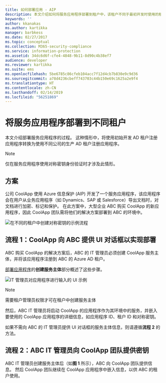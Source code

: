 ```yaml
---
title: 如何部署应用 - AIP
description: 本文介绍如何将服务应用程序部署到租户中，该租户不同于最初开发时使用的租户。
keywords: ''
author: kkanakas
ms.author: kartikka
manager: barbkess
ms.date: 02/27/2017
ms.topic: conceptual
ms.collection: M365-security-compliance
ms.service: information-protection
ms.assetid: 34dc6d6f-cfe4-4848-9b11-8d90c4b38ef7
audience: developer
ms.reviewer: kartikka
ms.suite: ems
ms.openlocfilehash: 5be6785c86cfeb104acc7f12d4cb7b830e9c9d36
ms.sourcegitcommit: a78d4236cbeff743703c44b150e69c1625a2e9f4
ms.translationtype: HT
ms.contentlocale: zh-CN
ms.lasthandoff: 02/14/2019
ms.locfileid: "56251869"
---
```

# <a name="deploying-a-service-application-into-a-different-tenant"></a>将服务应用程序部署到不同租户

本文介绍部署服务应用程序的过程。 这种情形中，将使用初始开发 AD 租户注册应用程序转换为使用不同公司的生产 AD 租户注册应用程序。

> [!Note]
> 仅在服务应用程序使用对称密钥身份验证时才涉及此情形。

## <a name="scenario"></a>方案
公司 CoolApp 使用 Azure 信息保护 (AIP) 开发了一个服务应用程序，该应用程序会在用户从业务应用程序（如 Dynamics、SAP 或 Salesforce）导出文档时，对文档进行加密、标记和保护。 在此方案中，大型企业 ABC 购买 CoolApp 的新应用程序，因此 CoolApp 团队需将他们的解决方案部署到 ABC 的环境中。 

![在不同的租户中创建对称密钥的示例流程](../media/develop/service-app-provision.jpg)

## <a name="flow-1-coolapp-provides-a-ui-dialog-to-abc-to-implement-the-deployment"></a>流程 1：CoolApp 向 ABC 提供 UI 对话框以实现部署

ABC 购买 CoolApp 的解决方案后，ABC 的 IT 管理员必须创建 CoolApp 服务主体，并将该应用程序注册到 ABC 的 Azure AD 租户。 

[部署应用程序](developing-your-application.md)的**创建服务主体**部分概述了这些步骤。

![IT 管理员对应用程序进行输入的 UI 示例](../media/develop/how-to-deploy-app-UI.png)

> [!Note]
> 需要租户管理员权限才可在租户中创建服务主体

然后，ABC IT 管理员将启动 CoolApp 的应用程序作为其环境中的服务，并嵌入要使用的 CoolApp 应用程序的详细信息，如应用程序 ID、租户 ID 和对称密钥。

如果不需向 ABC 的 IT 管理员提供 UI 对话框的服务主体信息，则请遵循**流程 2** 的方法。

## <a name="flow-2-abc-it-administrator-provides-the-key-to-the-coolapp-team"></a>流程 2：ABC IT 管理员向 CoolApp 团队提供密钥

ABC IT 管理员创建服务主体后（如**图 1** 所示），ABC 向 CoolApp 团队提供信息。 然后 CoolApp 团队继续在 CoolApp 应用程序中嵌入信息，以供 ABC 的租户使用。
